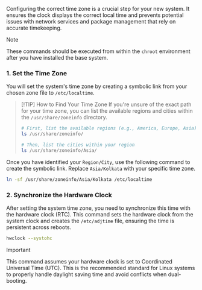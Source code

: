 
Configuring the correct time zone is a crucial step for your new system. It ensures the clock displays the correct local time and prevents potential issues with network services and package management that rely on accurate timekeeping.

> [!NOTE]
> These commands should be executed from within the `chroot` environment after you have installed the base system.

### 1. Set the Time Zone

You will set the system's time zone by creating a symbolic link from your chosen zone file to `/etc/localtime`.

> [!TIP] How to Find Your Time Zone
> If you're unsure of the exact path for your time zone, you can list the available regions and cities within the `/usr/share/zoneinfo` directory.
> ```bash
> # First, list the available regions (e.g., America, Europe, Asia)
> ls /usr/share/zoneinfo/
> 
> # Then, list the cities within your region
> ls /usr/share/zoneinfo/Asia/
> ```

Once you have identified your `Region/City`, use the following command to create the symbolic link. Replace `Asia/Kolkata` with your specific time zone.

```bash
ln -sf /usr/share/zoneinfo/Asia/Kolkata /etc/localtime
```

### 2. Synchronize the Hardware Clock

After setting the system time zone, you need to synchronize this time with the hardware clock (RTC). This command sets the hardware clock from the system clock and creates the `/etc/adjtime` file, ensuring the time is persistent across reboots.

```bash
hwclock --systohc
```

> [!IMPORTANT]
> This command assumes your hardware clock is set to Coordinated Universal Time (UTC). This is the recommended standard for Linux systems to properly handle daylight saving time and avoid conflicts when dual-booting.

